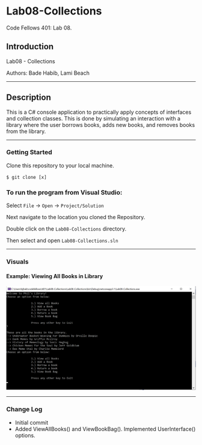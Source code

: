 # Lab08-Collections
Code Fellows 401: Lab 08.

## Introduction

Lab08 - Collections

Authors: Bade Habib, Lami Beach

----

## Description
This is a C# console application to practically apply concepts of interfaces and collection classes. This is done by simulating an interaction with a library where the user borrows books, adds new books, and removes books from the library.

---

### Getting Started
Clone this repository to your local machine.

```
$ git clone [x]
```

### To run the program from Visual Studio:
Select ```File``` -> ```Open``` -> ```Project/Solution```

Next navigate to the location you cloned the Repository.

Double click on the ```Lab08-Collections``` directory.

Then select and open ```Lab08-Collections.sln```

---
### Visuals
#### Example: Viewing All Books in Library
![Example Program - View All Books](./assets/lab08-collections.png)

---
### Change Log
- Initial commit
- Added ViewAllBooks() and ViewBookBag(). Implemented UserInterface() options.
